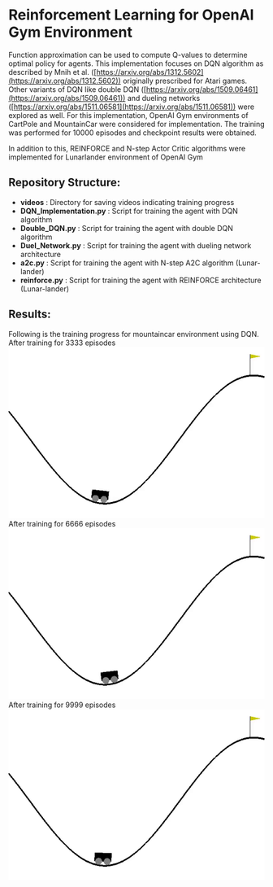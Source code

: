 
# Reinforcement Learning for OpenAI Gym Environment

Function approximation can be used to compute Q-values to determine optimal policy for agents. This implementation focuses on DQN algorithm as described by Mnih et al. ([https://arxiv.org/abs/1312.5602](https://arxiv.org/abs/1312.5602)) originally prescribed for Atari games. Other variants of DQN like double DQN ([https://arxiv.org/abs/1509.06461](https://arxiv.org/abs/1509.06461)) and dueling networks ([https://arxiv.org/abs/1511.06581](https://arxiv.org/abs/1511.06581)) were explored as well.
For this implementation, OpenAI Gym environments of CartPole and MountainCar were considered for implementation. The training was performed for 10000 episodes and checkpoint results were obtained.

In addition to this, REINFORCE and N-step Actor Critic algorithms were implemented for Lunarlander environment of OpenAI Gym

## Repository Structure:
- **videos** : Directory for saving videos indicating training progress
- **DQN_Implementation.py** : Script for training the agent with DQN algorithm
- **Double_DQN.py** : Script for training the agent with double DQN algorithm
- **Duel_Network.py** : Script for training the agent with dueling network architecture
- **a2c.py** : Script for training the agent with N-step A2C algorithm (Lunar-lander)
- **reinforce.py** : Script for training the agent with REINFORCE architecture (Lunar-lander)

## Results:
Following is the training progress for mountaincar environment using DQN.
After training for 3333 episodes
![](https://github.com/kshitij-ingale/Reinforcement-Learning/blob/master/Videos/Mountain%20Car/1.gif)
After training for 6666 episodes
![](https://github.com/kshitij-ingale/Reinforcement-Learning/blob/master/Videos/Mountain%20Car/2.gif)
After training for 9999 episodes
![](https://github.com/kshitij-ingale/Reinforcement-Learning/blob/master/Videos/Mountain%20Car/3.gif)
